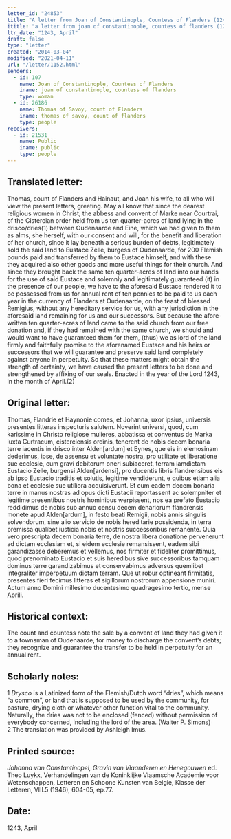 ```yaml
---
letter_id: "24853"
title: "A letter from Joan of Constantinople, Countess of Flanders (1243, April)"
ititle: "a letter from joan of constantinople, countess of flanders (1243, april)"
ltr_date: "1243, April"
draft: false
type: "letter"
created: "2014-03-04"
modified: "2021-04-11"
url: "/letter/1152.html"
senders:
  - id: 107
    name: Joan of Constantinople, Countess of Flanders
    iname: joan of constantinople, countess of flanders
    type: woman
  - id: 26186
    name: Thomas of Savoy, count of Flanders
    iname: thomas of savoy, count of flanders
    type: people
receivers:
  - id: 21531
    name: Public
    iname: public
    type: people
---
```

<h2> Translated letter:</h2>Thomas, count of Flanders and Hainaut, and Joan his wife, to all who will view the present letters, greeting.
	May all know that since the dearest religious women in Christ, the abbess and convent of Marke near Courtrai, of the Cistercian order held from us ten quarter-acres of land lying in the drisco/dries(1) between Oudenaarde and Eine, which we had given to them as alms, she herself, with our consent and will, for the benefit and liberation of her church, since it lay beneath a serious burden of debts, legitimately sold the said land to Eustace Zelle, burgess of Oudenaarde, for 200 Flemish pounds paid and transferred by them to Eustace himself, and with these they acquired also other goods and more useful things for their church.
	And since they brought back the same ten quarter-acres of land into our hands for the use of said Eustace and solemnly and legitimately guaranteed (it) in the presence of our people, we have to the aforesaid Eustace rendered it to be possessed from us for annual rent of ten pennies to be paid to us each year in the currency of Flanders at Oudenaarde, on the feast of blessed Remigius, without any hereditary service for us, with any jurisdiction in the aforesaid land remaining for us and our successors.
	But because the afore-written ten quarter-acres of land came to the said church from our free donation and, if they had remained with the same church, we should and would want to have guaranteed them for them, (thus) we as lord of the land firmly and faithfully promise to the aforenamed Eustace and his heirs or successors that we will guarantee and preserve said land completely against anyone in perpetuity.
	So that these matters might obtain the strength of certainty, we have caused the present letters to be done and strengthened by affixing of our seals.
	Enacted in the year of the Lord 1243, in the month of April.(2)
<h2 class="mt-4"> Original letter:</h2>Thomas, Flandrie et Haynonie comes, et Johanna, uxor ipsius, universis presentes litteras inspecturis salutem.
Noverint universi, quod, cum karissime in Christo religiose mulieres, abbatissa et conventus de Marka iuxta Curtracum, cisterciensis ordinis, tenerent de nobis decem bonaria terre iacentis in drisco inter Alden[ardum] et Eynes, que eis in elemosinam dederimus, ipse,  de assensu et voluntate nostra, pro utilitate et liberatione sue ecclesie,  cum gravi debitorum oneri subiaceret, terram iamdictam Eustacio Zelle,  burgensi Alden[ardensi], pro ducentis libris flandrensibus eis ab ipso  Eustacio traditis et solutis, legitime vendiderunt, e quibus etiam alia  bona et ecclesie sue utiliora acquisiverunt.
Et cum eadem decem bonaria terre in manus nostras ad opus dicti Eustacii reportassent ac solempniter et legitime presentibus nostris  hominibus werpissent, nos ea prefato Eustacio reddidimus de nobis  sub annuo censu decem denariorum flandrensis monete apud Alden[ardum], in festo beati Remigii, nobis annis singulis solvendorum, sine alio servicio de nobis hereditarie possidenda, in terra premissa qualibet iusticia nobis et nostris successoribus remanente.
Quia vero prescripta decem bonaria terre, de nostra libera donatione pervenerunt ad dictam ecclesiam et, si eidem ecclesie remansissent,  eadem sibi garandizasse deberemus et vellemus, nos firmiter et fideliter  promittimus, quod prenominato Eustacio et suis heredibus sive  successoribus tamquam dominus terre garandizabimus et conservabimus  adversus quemlibet integraliter imperpetuum dictam terram.
Que ut robur optineant firmitatis, presentes fieri fecimus litteras  et sigillorum nostrorum appensione muniri.
Actum anno Domini millesimo ducentesimo quadragesimo tertio,  mense Aprili.
<h2 class="mt-4"> Historical context:</h2>The count and countess note the sale by a convent of land they had given it to a townsman of Oudenaarde, for money to discharge the convent’s debts; they recognize and guarantee the transfer to be held in perpetuity for an annual rent.
<h2 class="mt-4"> Scholarly notes:</h2><p>1 <em>Drysco</em> is a Latinized form of the Flemish/Dutch word “dries”, which means “a common”, or land that is supposed to be used by the community, for pasture, drying cloth or whatever other function vital to the community. Naturally, the dries was not to be enclosed (fenced) without permission of everybody concerned, including the lord of the area. (Walter P. Simons) <br>2 The translation was provided by Ashleigh Imus.</p><h2 class="mt-4"> Printed source:</h2><p><em>Johanna van Constantinopel, Gravin van Vlaanderen en Henegouwen</em> ed. Theo Luykx, Verhandelingen van de Koninklijke Vlaamsche Academie voor Wetenschappen, Letteren en Schoone Kunsten van Belgie, Klasse der Letteren, VIII.5 (1946), 604-05, ep.77.</p><h2 class="mt-4"> Date:</h2>1243, April